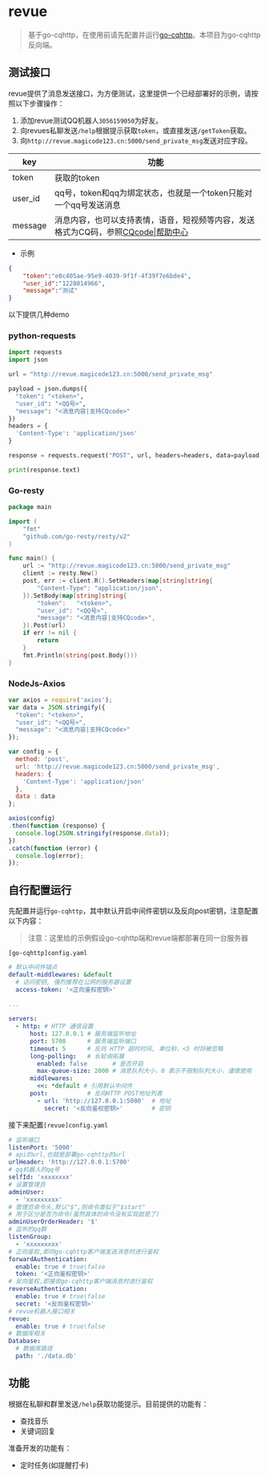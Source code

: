 # revue

> 基于go-cqhttp，在使用前请先配置并运行[go-cqhttp](https://github.com/Mrs4s/go-cqhttp)。本项目为go-cqhttp反向端。

## 测试接口

revue提供了消息发送接口，为方便测试，这里提供一个已经部署好的示例，请按照以下步骤操作：

1. 添加revue测试QQ机器人`3056159050`为好友。
2. 向revues私聊发送`/help`根据提示获取`token`，或直接发送`/getToken`获取。
3. 向`http://revue.magicode123.cn:5000/send_private_msg`发送对应字段。

| key     | 功能                                                         |
| ------- | ------------------------------------------------------------ |
| token   | 获取的token                                                  |
| user_id | qq号，token和qq为绑定状态，也就是一个token只能对一个qq号发送消息 |
| message | 消息内容，也可以支持表情，语音，短视频等内容，发送格式为CQ码，参照[CQcode\|帮助中心 ](https://docs.go-cqhttp.org/cqcode/#cqcode) |

- 示例

```json
{
    "token":"e0c405ae-95e9-4039-9f1f-4f39f7e6bde4",
    "user_id":"1228014966",
    "message":"测试"
}
```

以下提供几种demo

### python-requests

```python
import requests
import json

url = "http://revue.magicode123.cn:5000/send_private_msg"

payload = json.dumps({
  "token": "<token>",
  "user_id": "<QQ号>",
  "message": "<消息内容|支持CQcode>"
})
headers = {
  'Content-Type': 'application/json'
}

response = requests.request("POST", url, headers=headers, data=payload)

print(response.text)
```

### Go-resty

```go
package main

import (
	"fmt"
	"github.com/go-resty/resty/v2"
)

func main() {
	url := "http://revue.magicode123.cn:5000/send_private_msg"
	client := resty.New()
	post, err := client.R().SetHeaders(map[string]string{
		"Content-Type": "application/json",
	}).SetBody(map[string]string{
		"token":   "<token>",
		"user_id": "<QQ号>",
		"message": "<消息内容|支持CQcode>",
	}).Post(url)
	if err != nil {
		return
	}
	fmt.Println(string(post.Body()))
}
```

### NodeJs-Axios

```js
var axios = require('axios');
var data = JSON.stringify({
  "token": "<token>",
  "user_id": "<QQ号>",
  "message": "<消息内容|支持CQcode>"
});

var config = {
  method: 'post',
  url: 'http://revue.magicode123.cn:5000/send_private_msg',
  headers: { 
    'Content-Type': 'application/json'
  },
  data : data
};

axios(config)
.then(function (response) {
  console.log(JSON.stringify(response.data));
})
.catch(function (error) {
  console.log(error);
});
```

## 自行配置运行

先配置并运行`go-cqhttp`，其中默认开启中间件密钥以及反向post密钥，注意配置以下内容：

> 注意：这里给的示例假设go-cqhttp端和revue端都部署在同一台服务器

`[go-cqhttp]config.yaml`

```yaml
# 默认中间件锚点
default-middlewares: &default
  # 访问密钥, 强烈推荐在公网的服务器设置
  access-token: '<正向鉴权密钥>'
  
... 

servers:
  - http: # HTTP 通信设置
      host: 127.0.0.1 # 服务端监听地址
      port: 5700      # 服务端监听端口
      timeout: 5      # 反向 HTTP 超时时间, 单位秒，<5 时将被忽略
      long-polling:   # 长轮询拓展
        enabled: false       # 是否开启
        max-queue-size: 2000 # 消息队列大小，0 表示不限制队列大小，谨慎使用
      middlewares:
        <<: *default # 引用默认中间件
      post:           # 反向HTTP POST地址列表
        - url: 'http://127.0.0.1:5000'  # 地址
          secret: '<反向鉴权密钥>'        # 密钥
```

接下来配置`[revue]config.yaml`

```yaml
# 监听端口
listenPort: '5000'
# api的url,也就是部署go-cqhttp的url
urlHeader: 'http://127.0.0.1:5700'
# qq机器人的qq号
selfId: 'xxxxxxxx'
# 设置管理员
adminUser:
  - 'xxxxxxxxx'
# 管理员命令头,默认"$",则命令类似于"$start"
# 用于区分是否为命令(虽然具体的命令没有实现就是了)
adminUserOrderHeader: '$'
# 监听的qq群
listenGroup:
  - 'xxxxxxxxx'
# 正向鉴权,即向go-cqhttp客户端发送消息时进行鉴权
forwardAuthentication:
  enable: true # true\false
  token: '<正向鉴权密钥>' 
# 反向鉴权,即接收go-cqhttp客户端消息时进行鉴权
reverseAuthentication:
  enable: true # true\false
  secret: '<反向鉴权密钥>'
# revue机器人接口相关
revue:
  enable: true # true\false
# 数据库相关
Database:
  # 数据库路径
  path: './data.db'
```

## 功能

根据在私聊和群里发送`/help`获取功能提示。目前提供的功能有：

- 查找音乐
- 关键词回复

准备开发的功能有：

- 定时任务(如提醒打卡)
